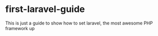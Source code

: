 # first-laravel-guide
This is just a guide to show how to set laravel, the most awesome PHP framework up
